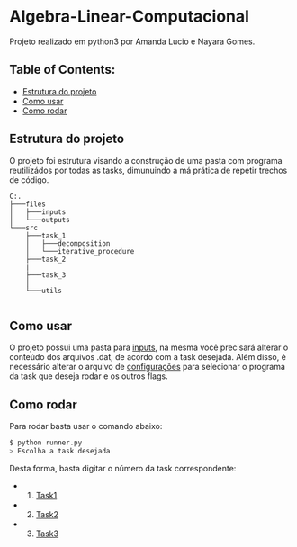 # Algebra-Linear-Computacional

Projeto realizado em python3 por Amanda Lucio e Nayara Gomes.

## Table of Contents:
- [Estrutura do projeto](#Estrutura)
- [Como usar](#Como-usar)
- [Como rodar](#Como-Rodar)

## Estrutura do projeto

O projeto foi estrutura visando a construção de uma pasta com programa reutilizádos por todas as tasks, dimunuindo a má prática de repetir trechos de código.

```
C:.
├───files
│   ├───inputs
│   └───outputs
└───src
    ├───task_1
    │   ├───decomposition
    │   └───iterative_procedure
    ├───task_2
    |
    ├───task_3
    │
    └───utils
    
```

## Como usar

O projeto possui uma pasta para [inputs](https://github.com/AmandaACLucio/Algebra-Linear-Computacional/tree/master/files/inputs), na mesma você precisará alterar o conteúdo dos arquivos .dat, de acordo com a task desejada. Além disso, é necessário alterar o arquivo de [configurações](https://github.com/AmandaACLucio/Algebra-Linear-Computacional/blob/master/files/inputs/config.json) para selecionar o programa da task que deseja rodar e os outros flags.

## Como rodar

Para rodar basta usar o comando abaixo:

```sh
$ python runner.py
> Escolha a task desejada
```

Desta forma, basta digitar o número da task correspondente:

- 1. [Task1](https://github.com/AmandaACLucio/Algebra-Linear-Computacional/tree/master/src/task_1)
- 2. [Task2](https://github.com/AmandaACLucio/Algebra-Linear-Computacional/tree/master/src/task_2)
- 3. [Task3](https://github.com/AmandaACLucio/Algebra-Linear-Computacional/tree/master/src/task_3)